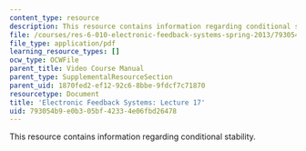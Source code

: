 ```yaml
---
content_type: resource
description: This resource contains information regarding conditional stability.
file: /courses/res-6-010-electronic-feedback-systems-spring-2013/793054b9e0b305bf42334e06fbd26478_MITRES_6-010S13_lec17.pdf
file_type: application/pdf
learning_resource_types: []
ocw_type: OCWFile
parent_title: Video Course Manual
parent_type: SupplementalResourceSection
parent_uid: 1870fed2-ef12-92c6-8bbe-9fdcf7c71870
resourcetype: Document
title: 'Electronic Feedback Systems: Lecture 17'
uid: 793054b9-e0b3-05bf-4233-4e06fbd26478
---
```

This resource contains information regarding conditional stability.

